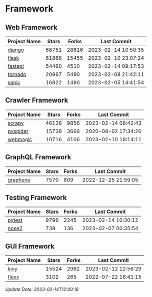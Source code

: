 # Framework

## Web Framework
| Project Name | Stars | Forks | Last Commit |
| ------------ | ----- | ----- | ----------- |
| [django](https://github.com/django/django) | 68751 | 28616 | 2023-02-14 10:50:35 |
| [flask](https://github.com/pallets/flask) | 61868 | 15455 | 2023-02-10 23:07:24 |
| [fastapi](https://github.com/tiangolo/fastapi) | 54460 | 4510 | 2023-02-14 09:17:53 |
| [tornado](https://github.com/tornadoweb/tornado) | 20967 | 5490 | 2023-02-08 21:42:11 |
| [sanic](https://github.com/sanic-org/sanic) | 16822 | 1490 | 2023-02-05 14:41:54 |

## Crawler Framework
| Project Name | Stars | Forks | Last Commit |
| ------------ | ----- | ----- | ----------- |
| [scrapy](https://github.com/scrapy/scrapy) | 46138 | 9856 | 2023-02-14 08:42:43 |
| [pyspider](https://github.com/binux/pyspider) | 15738 | 3666 | 2020-08-02 17:34:20 |
| [webmagic](https://github.com/code4craft/webmagic) | 10716 | 4106 | 2023-02-10 18:14:11 |

## GraphQL Framework
| Project Name | Stars | Forks | Last Commit |
| ------------ | ----- | ----- | ----------- |
| [graphene](https://github.com/graphql-python/graphene) | 7570 | 809 | 2022-12-25 21:59:05 |

## Testing Framework
| Project Name | Stars | Forks | Last Commit |
| ------------ | ----- | ----- | ----------- |
| [pytest](https://github.com/pytest-dev/pytest) | 9796 | 2245 | 2023-02-14 10:30:12 |
| [nose2](https://github.com/nose-devs/nose2) | 739 | 136 | 2023-02-07 00:35:54 |

## GUI Framework
| Project Name | Stars | Forks | Last Commit |
| ------------ | ----- | ----- | ----------- |
| [kivy](https://github.com/kivy/kivy) | 15524 | 2982 | 2023-02-12 12:56:29 |
| [flexx](https://github.com/flexxui/flexx) | 3102 | 265 | 2022-07-22 16:41:15 |

*Update Date: 2023-02-14T12:00:18*